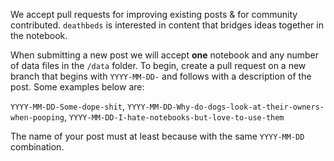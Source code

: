 We accept pull requests for improving existing posts & for community contributed.  `deathbeds` is interested in content
that bridges ideas together in the notebook.

When submitting a new post we will accept __one__ notebook and any number of data files in the `/data` folder. To begin, create a pull request on a new branch that begins with `YYYY-MM-DD-` and follows with a description of the post.  Some examples below are:

  `YYYY-MM-DD-Some-dope-shit`, `YYYY-MM-DD-Why-do-dogs-look-at-their-owners-when-pooping`, `YYYY-MM-DD-I-hate-notebooks-but-love-to-use-them`

The name of your post must at least because with the same `YYYY-MM-DD` combination.
